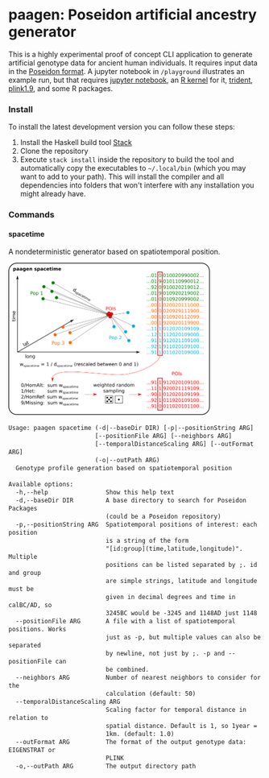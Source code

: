 # paagen: Poseidon artificial ancestry generator

This is a highly experimental proof of concept CLI application to generate artificial genotype data for ancient human individuals. It requires input data in the [Poseidon format](https://poseidon-framework.github.io/#/). A jupyter notebook in `/playground` illustrates an example run, but that requires [jupyter notebook](https://jupyter.org/), an [R kernel](https://github.com/IRkernel/IRkernel) for it, [trident](https://poseidon-framework.github.io/#/trident), [plink1.9](https://www.cog-genomics.org/plink), and some R packages.

### Install

To install the latest development version you can follow these steps:

1. Install the Haskell build tool [Stack](https://docs.haskellstack.org/en/stable/README/)
2. Clone the repository
3. Execute `stack install` inside the repository to build the tool and automatically copy the executables to `~/.local/bin` (which you may want to add to your path). This will install the compiler and all dependencies into folders that won't interfere with any installation you might already have.

### Commands

#### spacetime

A nondeterministic generator based on spatiotemporal position.

<p align="left">
  <img src="figures/spacetime_schema.png" width = 400>
</p>

```
Usage: paagen spacetime (-d|--baseDir DIR) [-p|--positionString ARG] 
                        [--positionFile ARG] [--neighbors ARG] 
                        [--temporalDistanceScaling ARG] [--outFormat ARG]
                        (-o|--outPath ARG)
  Genotype profile generation based on spatiotemporal position

Available options:
  -h,--help                Show this help text
  -d,--baseDir DIR         A base directory to search for Poseidon Packages
                           (could be a Poseidon repository)
  -p,--positionString ARG  Spatiotemporal positions of interest: each position
                           is a string of the form
                           "[id:group](time,latitude,longitude)". Multiple
                           positions can be listed separated by ;. id and group
                           are simple strings, latitude and longitude must be
                           given in decimal degrees and time in calBC/AD, so
                           3245BC would be -3245 and 1148AD just 1148
  --positionFile ARG       A file with a list of spatiotemporal positions. Works
                           just as -p, but multiple values can also be separated
                           by newline, not just by ;. -p and --positionFile can
                           be combined.
  --neighbors ARG          Number of nearest neighbors to consider for the
                           calculation (default: 50)
  --temporalDistanceScaling ARG
                           Scaling factor for temporal distance in relation to
                           spatial distance. Default is 1, so 1year =
                           1km. (default: 1.0)
  --outFormat ARG          The format of the output genotype data: EIGENSTRAT or
                           PLINK
  -o,--outPath ARG         The output directory path

```
